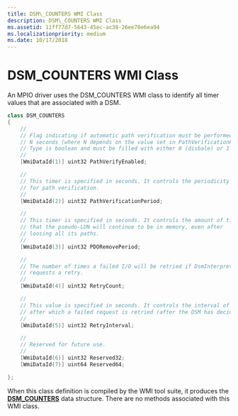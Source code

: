 ```yaml
---
title: DSM\_COUNTERS WMI Class
description: DSM\_COUNTERS WMI Class
ms.assetid: 11ff77d7-5643-45ec-ac38-26ee70e6ea94
ms.localizationpriority: medium
ms.date: 10/17/2018
---
```


# DSM\_COUNTERS WMI Class


An MPIO driver uses the DSM\_COUNTERS WMI class to identify all timer values that are associated with a DSM.

```cpp
class DSM_COUNTERS
{
    //
    // Flag indicating if automatic path verification must be performed every
    // N seconds (where N depends on the value set in PathVerificationPeriod).
    // Type is boolean and must be filled with either 0 (disbale) or 1 (enable).
    //
    [WmiDataId(1)] uint32 PathVerifyEnabled;

    //
    // This timer is specified in seconds. It controls the periodicity
    // for path verification.
    //
    [WmiDataId(2)] uint32 PathVerificationPeriod;

    //
    // This timer is specified in seconds. It controls the amount of time
    // that the pseudo-LUN will continue to be in memory, even after
    // loosing all its paths.
    //
    [WmiDataId(3)] uint32 PDORemovePeriod;

    //
    // The number of times a failed I/O will be retried if DsmInterpretError
    // requests a retry.
    //
    [WmiDataId(4)] uint32 RetryCount;

    //
    // This value is specified in seconds. It controls the interval of time
    // after which a failed request is retried (after the DSM has decided so).
    //
    [WmiDataId(5)] uint32 RetryInterval;

    //
    // Reserved for future use.
    //
    [WmiDataId(6)] uint32 Reserved32;
    [WmiDataId(7)] uint64 Reserved64;

};
```

When this class definition is compiled by the WMI tool suite, it produces the [**DSM\_COUNTERS**](https://docs.microsoft.com/windows-hardware/drivers/ddi/content/mpiowmi/ns-mpiowmi-_dsm_counters) data structure. There are no methods associated with this WMI class.

 

 





